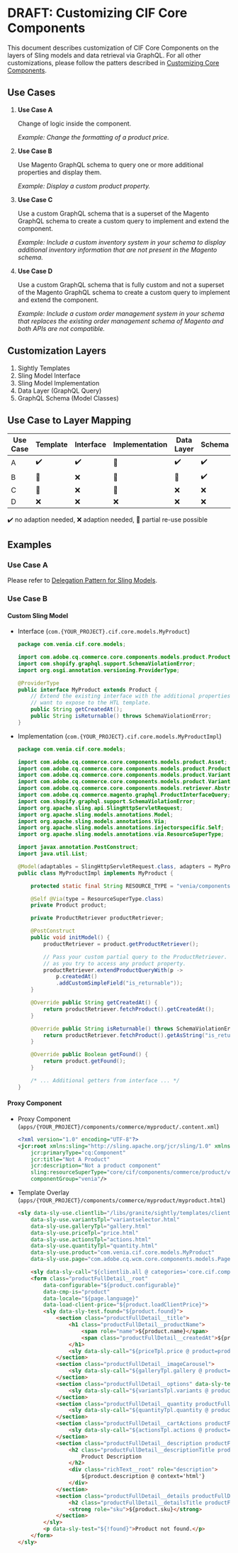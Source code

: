 # DRAFT: Customizing CIF Core Components

This document describes customization of CIF Core Components on the layers of Sling models and data retrieval via GraphQL. For all other customizations, please follow the patters described in [Customizing Core Components](https://docs.adobe.com/content/help/en/experience-manager-core-components/using/developing/customizing.html).


## Use Cases

1. **Use Case A**

    Change of logic inside the component.

    *Example: Change the formatting of a product price.*

1. **Use Case B**

    Use Magento GraphQL schema to query one or more additional properties and display them.

    *Example: Display a custom product property.*

1. **Use Case C**

    Use a custom GraphQL schema that is a superset of the Magento GraphQL schema to create a custom query to implement and extend the component.

    *Example: Include a custom inventory system in your schema to display additional inventory information that are not present in the Magento schema.*

1. **Use Case D**

    Use a custom GraphQL schema that is fully custom and not a superset of the Magento GraphQL schema to create a custom query to implement and extend the component.

    *Example: Include a custom order management system in your schema that replaces the existing order management schema of Magento and both APIs are not compatible.*

## Customization Layers
1. Sightly Templates
1. Sling Model Interface
1. Sling Model Implementation
1. Data Layer (GraphQL Query)
1. GraphQL Schema (Model Classes)

## Use Case to Layer Mapping

| Use Case | Template | Interface | Implementation | Data Layer | Schema |
| -------- | -------- | --------- | -------------- | ---------- | ------ |
| A        | ✔️       | ✔️        | 🔶            | ✔️          | ✔️    |
| B        | 🔶       | ❌        | 🔶            | 🔶          | ✔️    |
| C        | 🔶       | ❌        | 🔶            | ❌          | ❌    |
| D        | ❌       | ❌        | ❌            | ❌          | ❌    |

✔️ no adaption needed, ❌ adaption needed, 🔶 partial re-use possible

## Examples

### Use Case A
Please refer to [Delegation Pattern for Sling Models](https://github.com/adobe/aem-core-wcm-components/wiki/Delegation-Pattern-for-Sling-Models).

### Use Case B

#### Custom Sling Model
* Interface (`com.{YOUR_PROJECT}.cif.core.models.MyProduct`)
    ```java
    package com.venia.cif.core.models;

    import com.adobe.cq.commerce.core.components.models.product.Product;
    import com.shopify.graphql.support.SchemaViolationError;
    import org.osgi.annotation.versioning.ProviderType;

    @ProviderType
    public interface MyProduct extends Product {
        // Extend the existing interface with the additional properties which you
        // want to expose to the HTL template.
        public String getCreatedAt();
        public String isReturnable() throws SchemaViolationError;
    }
    ```

* Implementation (`com.{YOUR_PROJECT}.cif.core.models.MyProductImpl`)
    ```java
    package com.venia.cif.core.models;

    import com.adobe.cq.commerce.core.components.models.product.Asset;
    import com.adobe.cq.commerce.core.components.models.product.Product;
    import com.adobe.cq.commerce.core.components.models.product.Variant;
    import com.adobe.cq.commerce.core.components.models.product.VariantAttribute;
    import com.adobe.cq.commerce.core.components.models.retriever.AbstractProductRetriever;
    import com.adobe.cq.commerce.magento.graphql.ProductInterfaceQuery;
    import com.shopify.graphql.support.SchemaViolationError;
    import org.apache.sling.api.SlingHttpServletRequest;
    import org.apache.sling.models.annotations.Model;
    import org.apache.sling.models.annotations.Via;
    import org.apache.sling.models.annotations.injectorspecific.Self;
    import org.apache.sling.models.annotations.via.ResourceSuperType;

    import javax.annotation.PostConstruct;
    import java.util.List;

    @Model(adaptables = SlingHttpServletRequest.class, adapters = MyProduct.class, resourceType = MyProductImpl.RESOURCE_TYPE)
    public class MyProductImpl implements MyProduct {

        protected static final String RESOURCE_TYPE = "venia/components/commerce/myproduct";

        @Self @Via(type = ResourceSuperType.class)
        private Product product;

        private ProductRetriever productRetriever;

        @PostConstruct
        public void initModel() {
            productRetriever = product.getProductRetriever();

            // Pass your custom partial query to the ProductRetriever. This class will automatically take care of executing your query as soon
            // as you try to access any product property.
            productRetriever.extendProductQueryWith(p ->
                p.createdAt()
                .addCustomSimpleField("is_returnable"));
        }

        @Override public String getCreatedAt() {
            return productRetriever.fetchProduct().getCreatedAt();
        }

        @Override public String isReturnable() throws SchemaViolationError {
            return productRetriever.fetchProduct().getAsString("is_returnable");
        }

        @Override public Boolean getFound() {
            return product.getFound();
        }

        /* ... Additional getters from interface ... */
    }
    ```

#### Proxy Component
* Proxy Component (`apps/{YOUR_PROJECT}/components/commerce/myproduct/.content.xml`)
    ```xml
    <?xml version="1.0" encoding="UTF-8"?>
    <jcr:root xmlns:sling="http://sling.apache.org/jcr/sling/1.0" xmlns:cq="http://www.day.com/jcr/cq/1.0" xmlns:jcr="http://www.jcp.org/jcr/1.0"
        jcr:primaryType="cq:Component"
        jcr:title="Not A Product"
        jcr:description="Not a product component"
        sling:resourceSuperType="core/cif/components/commerce/product/v1/product"
        componentGroup="venia"/>
    ```

* Template Overlay (`apps/{YOUR_PROJECT}/components/commerce/myproduct/myproduct.html`)
    ```html
    <sly data-sly-use.clientlib="/libs/granite/sightly/templates/clientlib.html"
        data-sly-use.variantsTpl="variantselector.html"
        data-sly-use.galleryTpl="gallery.html"
        data-sly-use.priceTpl="price.html"
        data-sly-use.actionsTpl="actions.html"
        data-sly-use.quantityTpl="quantity.html"
        data-sly-use.product="com.venia.cif.core.models.MyProduct"
        data-sly-use.page="com.adobe.cq.wcm.core.components.models.Page">

        <sly data-sly-call="${clientlib.all @ categories='core.cif.components.product.v1'}"/>
        <form class="productFullDetail__root"
            data-configurable="${product.configurable}"
            data-cmp-is="product"
            data-locale="${page.language}"
            data-load-client-price="${product.loadClientPrice}">
            <sly data-sly-test.found="${product.found}">
                <section class="productFullDetail__title">
                    <h1 class="productFullDetail__productName">
                        <span role="name">${product.name}</span>
                        <span class="productFullDetail__createdAt">${product.createdAt}</span> <!-- Use the new property here -->
                    </h1>
                    <sly data-sly-call="${priceTpl.price @ product=product}"></sly>
                </section>
                <section class="productFullDetail__imageCarousel">
                    <sly data-sly-call="${galleryTpl.gallery @ product=product}" data-sly-unwrap></sly>
                </section>
                <section class="productFullDetail__options" data-sly-test="${product.configurable}" data-variants="${product.variantsJson}">
                    <sly data-sly-call="${variantsTpl.variants @ product=product}" data-sly-unwrap></sly>
                </section>
                <section class="productFullDetail__quantity productFullDetail__section">
                    <sly data-sly-call="${quantityTpl.quantity @ product=product}"></sly>
                </section>
                <section class="productFullDetail__cartActions productFullDetail__section">
                    <sly data-sly-call="${actionsTpl.actions @ product=product}"></sly>
                </section>
                <section class="productFullDetail__description productFullDetail__section">
                    <h2 class="productFullDetail__descriptionTitle productFullDetail__sectionTitle">
                        Product Description
                    </h2>
                    <div class="richText__root" role="description">
                        ${product.description @ context='html'}
                    </div>
                </section>
                <section class="productFullDetail__details productFullDetail__section">
                    <h2 class="productFullDetail__detailsTitle productFullDetail__sectionTitle">SKU</h2>
                    <strong role="sku">${product.sku}</strong>
                </section>
            </sly>
            <p data-sly-test="${!found}">Product not found.</p>
        </form>
    </sly>
    ```



